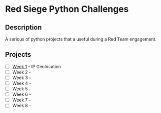 # Red Siege Python Challenges 
## Description
A serious of python projects that a useful during a Red Team engagement. 

## Projects
- [ ] [Week 1](week1) - IP Geolocation
- [ ] Week 2 - 
- [ ] Week 3 - 
- [ ] Week 4 - 
- [ ] Week 5 - 
- [ ] Week 6 - 
- [ ] Week 7 - 
- [ ] Week 8 - 